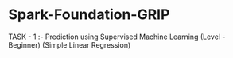 # Spark-Foundation-GRIP
TASK - 1 :- Prediction using Supervised Machine Learning (Level - Beginner) (Simple Linear Regression)

